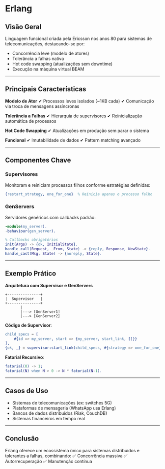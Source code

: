 # Erlang

## Visão Geral

Linguagem funcional criada pela Ericsson nos anos 80 para sistemas de telecomunicações, destacando-se por:

- Concorrência leve (modelo de atores)
- Tolerância a falhas nativa
- Hot code swapping (atualizações sem downtime)
- Execução na máquina virtual BEAM

---

## Principais Características

**Modelo de Ator**
✔ Processos leves isolados (~1KB cada)
✔ Comunicação via troca de mensagens assíncronas

**Tolerância a Falhas**
✔ Hierarquia de supervisores
✔ Reinicialização automática de processos

**Hot Code Swapping**
✔ Atualizações em produção sem parar o sistema

**Funcional**
✔ Imutabilidade de dados
✔ Pattern matching avançado

---

## Componentes Chave

### Supervisores

Monitoram e reiniciam processos filhos conforme estratégias definidas:

```erlang
{restart_strategy, one_for_one}  % Reinicia apenas o processo falho
```

### GenServers

Servidores genéricos com callbacks padrão:

```erlang
-module(my_server).
-behaviour(gen_server).

% Callbacks obrigatórios
init(Args) -> {ok, InitialState}.
handle_call(Request, _From, State) -> {reply, Response, NewState}.
handle_cast(Msg, State) -> {noreply, State}.
```

---

## Exemplo Prático

**Arquitetura com Supervisor e GenServers**

```
+---------------+
|  Supervisor   |
+---------------+
       |
       |---> [GenServer1]
       |---> [GenServer2]
```

**Código de Supervisor**:

```erlang
child_specs = [
    #{id => my_server, start => {my_server, start_link, []}}
],
{ok, _} = supervisor:start_link(child_specs, #{strategy => one_for_one}).
```

**Fatorial Recursivo**:

```erlang
fatorial(0) -> 1;
fatorial(N) when N > 0 -> N * fatorial(N-1).
```

---

## Casos de Uso

- Sistemas de telecomunicações (ex: switches 5G)
- Plataformas de mensageria (WhatsApp usa Erlang)
- Bancos de dados distribuídos (Riak, CouchDB)
- Sistemas financeiros em tempo real

---

## Conclusão

Erlang oferece um ecossistema único para sistemas distribuídos e tolerantes a falhas, combinando:
✅ Concorrência massiva
✅ Autorrecuperação
✅ Manutenção contínua

